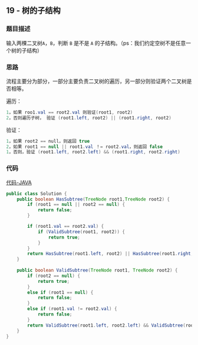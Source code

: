 ## 19 - 树的子结构

### 题目描述

输入两棵二叉树`A`，`B`，判断 `B` 是不是 `A` 的子结构。（ps：我们约定空树不是任意一个树的子结构）

### 思路

流程主要分为部分，一部分主要负责二叉树的遍历，另一部分则验证两个二叉树是否相等。

遍历：

```java
1，如果 roo1.val == root2.val 则验证(root1, root2)
2，否则遍历子树， 验证 (root1.left, root2) || (root1.right, root2)
```
验证：

```java
1，如果 root2 == null，则返回 true
2，如果 root1 == null || root1.val ！= root2.val，则返回 false
1，否则，验证 (root1.left, root2.left) && (root1.right, root2.right)
```

### 代码
[代码-JAVA](Solution.java)

```java
public class Solution {
    public boolean HasSubtree(TreeNode root1,TreeNode root2) {
        if (root1 == null || root2 == null) {
            return false;
        }

        if (root1.val == root2.val) {
            if (ValidSubtree(root1, root2)) {
                return true;
            }
        }
        return HasSubtree(root1.left, root2) || HasSubtree(root1.right, root2);
    }
    
    public boolean ValidSubtree(TreeNode root1, TreeNode root2) {
        if (root2 == null) {
            return true;
        }
        else if (root1 == null) {
            return false;
        }
        else if (root1.val != root2.val) {
            return false;
        }
        return ValidSubtree(root1.left, root2.left) && ValidSubtree(root1.right, root2.right);
    }
}
```